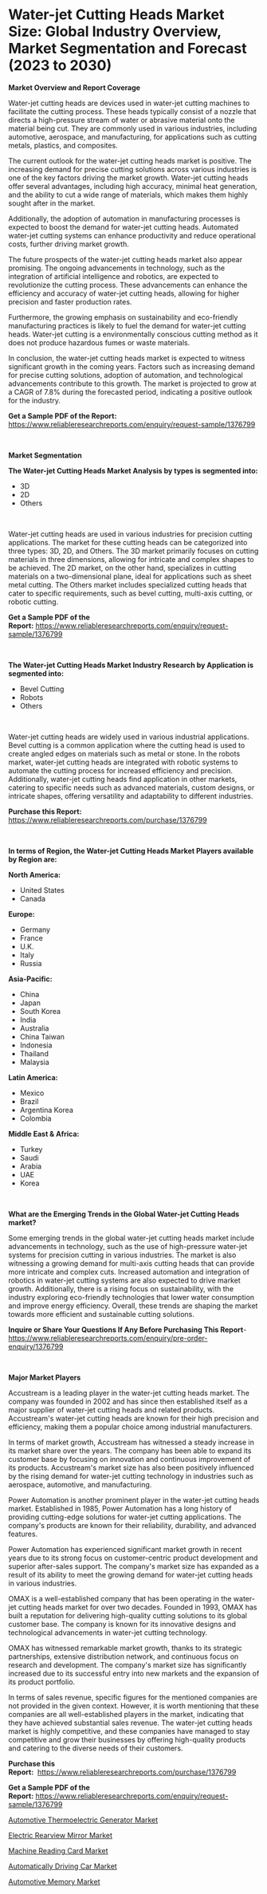 <p><h1>Water-jet Cutting Heads Market Size: Global Industry Overview, Market Segmentation and Forecast (2023 to 2030)</h1></p><p><strong>Market Overview and Report Coverage</strong></p>
<p><p>Water-jet cutting heads are devices used in water-jet cutting machines to facilitate the cutting process. These heads typically consist of a nozzle that directs a high-pressure stream of water or abrasive material onto the material being cut. They are commonly used in various industries, including automotive, aerospace, and manufacturing, for applications such as cutting metals, plastics, and composites.</p><p>The current outlook for the water-jet cutting heads market is positive. The increasing demand for precise cutting solutions across various industries is one of the key factors driving the market growth. Water-jet cutting heads offer several advantages, including high accuracy, minimal heat generation, and the ability to cut a wide range of materials, which makes them highly sought after in the market.</p><p>Additionally, the adoption of automation in manufacturing processes is expected to boost the demand for water-jet cutting heads. Automated water-jet cutting systems can enhance productivity and reduce operational costs, further driving market growth.</p><p>The future prospects of the water-jet cutting heads market also appear promising. The ongoing advancements in technology, such as the integration of artificial intelligence and robotics, are expected to revolutionize the cutting process. These advancements can enhance the efficiency and accuracy of water-jet cutting heads, allowing for higher precision and faster production rates.</p><p>Furthermore, the growing emphasis on sustainability and eco-friendly manufacturing practices is likely to fuel the demand for water-jet cutting heads. Water-jet cutting is a environmentally conscious cutting method as it does not produce hazardous fumes or waste materials.</p><p>In conclusion, the water-jet cutting heads market is expected to witness significant growth in the coming years. Factors such as increasing demand for precise cutting solutions, adoption of automation, and technological advancements contribute to this growth. The market is projected to grow at a CAGR of 7.8% during the forecasted period, indicating a positive outlook for the industry.</p></p>
<p><strong>Get a Sample PDF of the Report:</strong> <a href="https://www.reliableresearchreports.com/enquiry/request-sample/1376799">https://www.reliableresearchreports.com/enquiry/request-sample/1376799</a></p>
<p>&nbsp;</p>
<p><strong>Market Segmentation</strong></p>
<p><strong>The Water-jet Cutting Heads Market Analysis by types is segmented into:</strong></p>
<p><ul><li>3D</li><li>2D</li><li>Others</li></ul></p>
<p>&nbsp;</p>
<p><p>Water-jet cutting heads are used in various industries for precision cutting applications. The market for these cutting heads can be categorized into three types: 3D, 2D, and Others. The 3D market primarily focuses on cutting materials in three dimensions, allowing for intricate and complex shapes to be achieved. The 2D market, on the other hand, specializes in cutting materials on a two-dimensional plane, ideal for applications such as sheet metal cutting. The Others market includes specialized cutting heads that cater to specific requirements, such as bevel cutting, multi-axis cutting, or robotic cutting.</p></p>
<p><strong>Get a Sample PDF of the Report:</strong>&nbsp;<a href="https://www.reliableresearchreports.com/enquiry/request-sample/1376799">https://www.reliableresearchreports.com/enquiry/request-sample/1376799</a></p>
<p>&nbsp;</p>
<p><strong>The Water-jet Cutting Heads Market Industry Research by Application is segmented into:</strong></p>
<p><ul><li>Bevel Cutting</li><li>Robots</li><li>Others</li></ul></p>
<p>&nbsp;</p>
<p><p>Water-jet cutting heads are widely used in various industrial applications. Bevel cutting is a common application where the cutting head is used to create angled edges on materials such as metal or stone. In the robots market, water-jet cutting heads are integrated with robotic systems to automate the cutting process for increased efficiency and precision. Additionally, water-jet cutting heads find application in other markets, catering to specific needs such as advanced materials, custom designs, or intricate shapes, offering versatility and adaptability to different industries.</p></p>
<p><strong>Purchase this Report:</strong>&nbsp; <a href="https://www.reliableresearchreports.com/purchase/1376799">https://www.reliableresearchreports.com/purchase/1376799</a></p>
<p>&nbsp;</p>
<p><strong>In terms of Region, the Water-jet Cutting Heads Market Players available by Region are:</strong></p>
<p>
    <p> <strong> North America: </strong>
        <ul>
            <li>United States</li>
            <li>Canada</li>
        </ul>
        </p> 
    <p> <strong> Europe: </strong>
        <ul>
            <li>Germany</li>
            <li>France</li>
            <li>U.K.</li>
            <li>Italy</li>
            <li>Russia</li>
        </ul>
        </p> 
    <p> <strong> Asia-Pacific: </strong>
        <ul>
            <li>China</li>
            <li>Japan</li>
            <li>South Korea</li>
            <li>India</li>
            <li>Australia</li>
            <li>China Taiwan</li>
            <li>Indonesia</li>
            <li>Thailand</li>
            <li>Malaysia</li>
        </ul>
        </p> 
    <p> <strong> Latin America: </strong>
        <ul>
            <li>Mexico</li>
            <li>Brazil</li>
            <li>Argentina Korea</li>
            <li>Colombia</li>
        </ul>
        </p> 
    <p> <strong> Middle East & Africa: </strong>
        <ul>
            <li>Turkey</li>
            <li>Saudi</li>
            <li>Arabia</li>
            <li>UAE</li>
            <li>Korea</li>
        </ul>
    </p>
    </p>
<p>&nbsp;</p>
<p><strong>What are the Emerging Trends in the Global Water-jet Cutting Heads market?</strong></p>
<p><p>Some emerging trends in the global water-jet cutting heads market include advancements in technology, such as the use of high-pressure water-jet systems for precision cutting in various industries. The market is also witnessing a growing demand for multi-axis cutting heads that can provide more intricate and complex cuts. Increased automation and integration of robotics in water-jet cutting systems are also expected to drive market growth. Additionally, there is a rising focus on sustainability, with the industry exploring eco-friendly technologies that lower water consumption and improve energy efficiency. Overall, these trends are shaping the market towards more efficient and sustainable cutting solutions.</p></p>
<p><strong>Inquire or Share Your Questions If Any Before Purchasing This Report</strong>- <a href="https://www.reliableresearchreports.com/enquiry/pre-order-enquiry/1376799">https://www.reliableresearchreports.com/enquiry/pre-order-enquiry/1376799</a></p>
<p>&nbsp;</p>
<p><strong>Major Market Players</strong></p>
<p><p>Accustream is a leading player in the water-jet cutting heads market. The company was founded in 2002 and has since then established itself as a major supplier of water-jet cutting heads and related products. Accustream's water-jet cutting heads are known for their high precision and efficiency, making them a popular choice among industrial manufacturers.</p><p>In terms of market growth, Accustream has witnessed a steady increase in its market share over the years. The company has been able to expand its customer base by focusing on innovation and continuous improvement of its products. Accustream's market size has also been positively influenced by the rising demand for water-jet cutting technology in industries such as aerospace, automotive, and manufacturing.</p><p>Power Automation is another prominent player in the water-jet cutting heads market. Established in 1985, Power Automation has a long history of providing cutting-edge solutions for water-jet cutting applications. The company's products are known for their reliability, durability, and advanced features.</p><p>Power Automation has experienced significant market growth in recent years due to its strong focus on customer-centric product development and superior after-sales support. The company's market size has expanded as a result of its ability to meet the growing demand for water-jet cutting heads in various industries.</p><p>OMAX is a well-established company that has been operating in the water-jet cutting heads market for over two decades. Founded in 1993, OMAX has built a reputation for delivering high-quality cutting solutions to its global customer base. The company is known for its innovative designs and technological advancements in water-jet cutting technology.</p><p>OMAX has witnessed remarkable market growth, thanks to its strategic partnerships, extensive distribution network, and continuous focus on research and development. The company's market size has significantly increased due to its successful entry into new markets and the expansion of its product portfolio.</p><p>In terms of sales revenue, specific figures for the mentioned companies are not provided in the given context. However, it is worth mentioning that these companies are all well-established players in the market, indicating that they have achieved substantial sales revenue. The water-jet cutting heads market is highly competitive, and these companies have managed to stay competitive and grow their businesses by offering high-quality products and catering to the diverse needs of their customers.</p></p>
<p><strong>Purchase this Report:</strong>&nbsp;&nbsp;<a href="https://www.reliableresearchreports.com/purchase/1376799">https://www.reliableresearchreports.com/purchase/1376799</a></p>
<p></p>
<p><strong>Get a Sample PDF of the Report:</strong>&nbsp;<a href="https://www.reliableresearchreports.com/enquiry/request-sample/1376799">https://www.reliableresearchreports.com/enquiry/request-sample/1376799</a></p>
<p><p><a href="https://medium.com/@marilynadams76/automotive-thermoelectric-generator-market-comprehensive-assessment-by-type-application-and-e7c2cbc05587">Automotive Thermoelectric Generator Market</a></p><p><a href="https://medium.com/@judyhunter52/electric-rearview-mirror-market-outlook-industry-overview-and-forecast-2023-to-2030-f8528eff2e34">Electric Rearview Mirror Market</a></p><p><a href="https://github.com/RichRobinson5/Market-Research-Report-List-2/blob/main/machine-reading-card-market.md">Machine Reading Card Market</a></p><p><a href="https://medium.com/@heatherhall44/automatically-driving-car-market-competitive-analysis-market-trends-and-forecast-to-2030-c1f3b918675c">Automatically Driving Car Market</a></p><p><a href="https://medium.com/@beverlychen69/automotive-memory-market-analysis-its-cagr-market-segmentation-and-global-industry-overview-d172b7bac448">Automotive Memory Market</a></p></p>